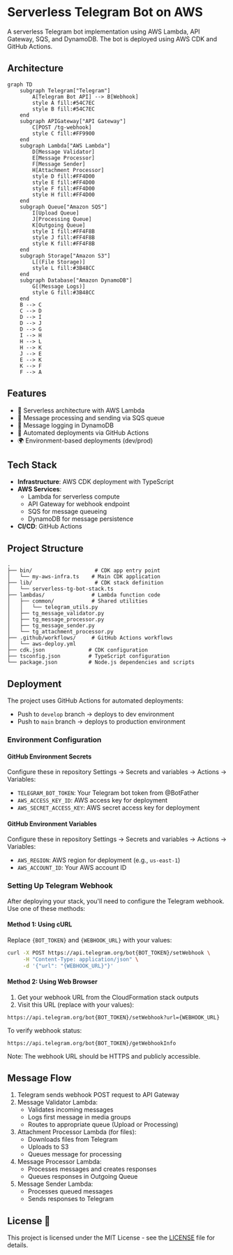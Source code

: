 # Serverless Telegram Bot on AWS

A serverless Telegram bot implementation using AWS Lambda, API Gateway, SQS, and DynamoDB. The bot is deployed using AWS CDK and GitHub Actions.

## Architecture
```mermaid
graph TD
    subgraph Telegram["Telegram"]
        A[Telegram Bot API] --> B[Webhook]
        style A fill:#54C7EC
        style B fill:#54C7EC
    end
    subgraph APIGateway["API Gateway"]
        C[POST /tg-webhook]
        style C fill:#FF9900
    end
    subgraph Lambda["AWS Lambda"]
        D[Message Validator]
        E[Message Processor]
        F[Message Sender]
        H[Attachment Processor]
        style D fill:#FF4D00
        style E fill:#FF4D00
        style F fill:#FF4D00
        style H fill:#FF4D00
    end
    subgraph Queue["Amazon SQS"]
        I[Upload Queue]
        J[Processing Queue]
        K[Outgoing Queue]
        style I fill:#FF4F8B
        style J fill:#FF4F8B
        style K fill:#FF4F8B
    end
    subgraph Storage["Amazon S3"]
        L[(File Storage)]
        style L fill:#3B48CC
    end
    subgraph Database["Amazon DynamoDB"]
        G[(Message Logs)]
        style G fill:#3B48CC
    end
    B --> C
    C --> D
    D --> I
    D --> J
    D --> G
    I --> H
    H --> L
    H --> K
    J --> E
    E --> K
    K --> F
    F --> A
```

## Features

- 🚀 Serverless architecture with AWS Lambda
- 📨 Message processing and sending via SQS queue
- 📝 Message logging in DynamoDB
- 🔄 Automated deployments via GitHub Actions
- 🌍 Environment-based deployments (dev/prod)

## Tech Stack

- **Infrastructure**: AWS CDK deployment with TypeScript
- **AWS Services**:
  - Lambda for serverless compute
  - API Gateway for webhook endpoint
  - SQS for message queueing
  - DynamoDB for message persistence
- **CI/CD**: GitHub Actions

## Project Structure

```
.
├── bin/                    # CDK app entry point
│   └── my-aws-infra.ts    # Main CDK application
├── lib/                    # CDK stack definition
│   └── serverless-tg-bot-stack.ts
├── lambdas/               # Lambda function code
│   ├── common/            # Shared utilities
│   │   └── telegram_utils.py
│   ├── tg_message_validator.py
│   ├── tg_message_processor.py
│   ├── tg_message_sender.py
│   └── tg_attachment_processor.py
├── .github/workflows/     # GitHub Actions workflows
│   └── aws-deploy.yml
├── cdk.json              # CDK configuration
├── tsconfig.json         # TypeScript configuration
└── package.json          # Node.js dependencies and scripts
```

## Deployment

The project uses GitHub Actions for automated deployments:
- Push to `develop` branch → deploys to dev environment
- Push to `main` branch → deploys to production environment

### Environment Configuration

#### GitHub Environment Secrets
Configure these in repository Settings → Secrets and variables → Actions → Variables:
- `TELEGRAM_BOT_TOKEN`: Your Telegram bot token from @BotFather
- `AWS_ACCESS_KEY_ID`: AWS access key for deployment
- `AWS_SECRET_ACCESS_KEY`: AWS secret access key for deployment

#### GitHub Environment Variables
Configure these in repository Settings → Secrets and variables → Actions → Variables:
- `AWS_REGION`: AWS region for deployment (e.g., `us-east-1`)
- `AWS_ACCOUNT_ID`: Your AWS account ID

### Setting Up Telegram Webhook

After deploying your stack, you'll need to configure the Telegram webhook. Use one of these methods:

#### Method 1: Using cURL
Replace `{BOT_TOKEN}` and `{WEBHOOK_URL}` with your values:

```bash
curl -X POST https://api.telegram.org/bot{BOT_TOKEN}/setWebhook \
     -H "Content-Type: application/json" \
     -d '{"url": "{WEBHOOK_URL}"}'

```

#### Method 2: Using Web Browser
1. Get your webhook URL from the CloudFormation stack outputs
2. Visit this URL (replace with your values):
```
https://api.telegram.org/bot{BOT_TOKEN}/setWebhook?url={WEBHOOK_URL}
```

To verify webhook status:
```
https://api.telegram.org/bot{BOT_TOKEN}/getWebhookInfo
```

Note: The webhook URL should be HTTPS and publicly accessible.

## Message Flow

1. Telegram sends webhook POST request to API Gateway
2. Message Validator Lambda:
   - Validates incoming messages
   - Logs first message in media groups
   - Routes to appropriate queue (Upload or Processing)
3. Attachment Processor Lambda (for files):
   - Downloads files from Telegram
   - Uploads to S3
   - Queues message for processing
4. Message Processor Lambda:
   - Processes messages and creates responses
   - Queues responses in Outgoing Queue
5. Message Sender Lambda:
   - Processes queued messages
   - Sends responses to Telegram

## License 📄

This project is licensed under the MIT License - see the [LICENSE](LICENSE) file for details.
